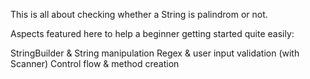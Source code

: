 This is all about checking whether a String is palindrom or not.

Aspects featured here to help a beginner getting started quite easily: 


StringBuilder & String manipulation
Regex & user input validation (with Scanner)
Control flow & method creation

